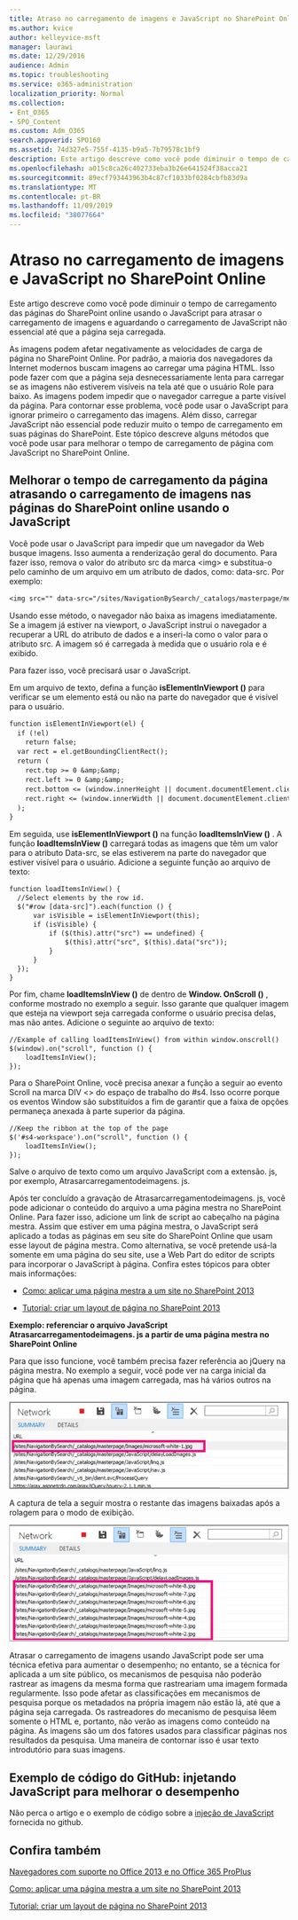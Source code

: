 ```yaml
---
title: Atraso no carregamento de imagens e JavaScript no SharePoint Online
ms.author: kvice
author: kelleyvice-msft
manager: laurawi
ms.date: 12/29/2016
audience: Admin
ms.topic: troubleshooting
ms.service: o365-administration
localization_priority: Normal
ms.collection:
- Ent_O365
- SPO_Content
ms.custom: Adm_O365
search.appverid: SPO160
ms.assetid: 74d327e5-755f-4135-b9a5-7b79578c1bf9
description: Este artigo descreve como você pode diminuir o tempo de carregamento das páginas do SharePoint online usando o JavaScript para atrasar o carregamento de imagens e aguardando o carregamento de JavaScript não essencial até que a página seja carregada.
ms.openlocfilehash: a015c8ca26c402733eba3b26e641524f38acca21
ms.sourcegitcommit: 89ecf793443963b4c87cf1033bf0284cbfb83d9a
ms.translationtype: MT
ms.contentlocale: pt-BR
ms.lasthandoff: 11/09/2019
ms.locfileid: "38077664"
---
```

# <a name="delay-loading-images-and-javascript-in-sharepoint-online"></a>Atraso no carregamento de imagens e JavaScript no SharePoint Online

Este artigo descreve como você pode diminuir o tempo de carregamento das páginas do SharePoint online usando o JavaScript para atrasar o carregamento de imagens e aguardando o carregamento de JavaScript não essencial até que a página seja carregada.
  
As imagens podem afetar negativamente as velocidades de carga de página no SharePoint Online. Por padrão, a maioria dos navegadores da Internet modernos buscam imagens ao carregar uma página HTML. Isso pode fazer com que a página seja desnecessariamente lenta para carregar se as imagens não estiverem visíveis na tela até que o usuário Role para baixo. As imagens podem impedir que o navegador carregue a parte visível da página. Para contornar esse problema, você pode usar o JavaScript para ignorar primeiro o carregamento das imagens. Além disso, carregar JavaScript não essencial pode reduzir muito o tempo de carregamento em suas páginas do SharePoint. Este tópico descreve alguns métodos que você pode usar para melhorar o tempo de carregamento de página com JavaScript no SharePoint Online.
  
## <a name="improve-page-load-times-by-delaying-image-loading-in-sharepoint-online-pages-by-using-javascript"></a>Melhorar o tempo de carregamento da página atrasando o carregamento de imagens nas páginas do SharePoint online usando o JavaScript

Você pode usar o JavaScript para impedir que um navegador da Web busque imagens. Isso aumenta a renderização geral do documento. Para fazer isso, remova o valor do atributo src da marca \<img\> e substitua-o pelo caminho de um arquivo em um atributo de dados, como: data-src. Por exemplo:
  
```txt
<img src="" data-src="/sites/NavigationBySearch/_catalogs/masterpage/media/microsoft-white-8.jpg" />
```

Usando esse método, o navegador não baixa as imagens imediatamente. Se a imagem já estiver na viewport, o JavaScript instrui o navegador a recuperar a URL do atributo de dados e a inseri-la como o valor para o atributo src. A imagem só é carregada à medida que o usuário rola e é exibido.
  
Para fazer isso, você precisará usar o JavaScript.
  
Em um arquivo de texto, defina a função **isElementInViewport ()** para verificar se um elemento está ou não na parte do navegador que é visível para o usuário. 
  
```txt
function isElementInViewport(el) {
  if (!el)
    return false;
  var rect = el.getBoundingClientRect();
  return (
    rect.top >= 0 &amp;&amp;
    rect.left >= 0 &amp;&amp;
    rect.bottom <= (window.innerHeight || document.documentElement.clientHeight) &amp;&amp;
    rect.right <= (window.innerWidth || document.documentElement.clientWidth) 
  );
}
```

Em seguida, use **isElementInViewport ()** na função **loadItemsInView ()** . A função **loadItemsInView ()** carregará todas as imagens que têm um valor para o atributo Data-src, se elas estiverem na parte do navegador que estiver visível para o usuário. Adicione a seguinte função ao arquivo de texto: 
  
```
function loadItemsInView() {
  //Select elements by the row id.
  $("#row [data-src]").each(function () {
      var isVisible = isElementInViewport(this);
      if (isVisible) {
          if ($(this).attr("src") == undefined) {
              $(this).attr("src", $(this).data("src"));
          }
      }
  });
}
```

Por fim, chame **loadItemsInView ()** de dentro de **Window. OnScroll ()** , conforme mostrado no exemplo a seguir. Isso garante que qualquer imagem que esteja na viewport seja carregada conforme o usuário precisa delas, mas não antes. Adicione o seguinte ao arquivo de texto: 
  
```
//Example of calling loadItemsInView() from within window.onscroll()
$(window).on("scroll", function () {
    loadItemsInView();
});

```

Para o SharePoint Online, você precisa anexar a função a seguir ao evento Scroll na marca DIV \<\> do espaço de trabalho do #s4. Isso ocorre porque os eventos Window são substituídos a fim de garantir que a faixa de opções permaneça anexada à parte superior da página.
  
```
//Keep the ribbon at the top of the page
$('#s4-workspace').on("scroll", function () {
    loadItemsInView();
});
```

Salve o arquivo de texto como um arquivo JavaScript com a extensão. js, por exemplo, Atrasarcarregamentodeimagens. js.
  
Após ter concluído a gravação de Atrasarcarregamentodeimagens. js, você pode adicionar o conteúdo do arquivo a uma página mestra no SharePoint Online. Para fazer isso, adicione um link de script ao cabeçalho na página mestra. Assim que estiver em uma página mestra, o JavaScript será aplicado a todas as páginas em seu site do SharePoint Online que usam esse layout de página mestra. Como alternativa, se você pretende usá-la somente em uma página do seu site, use a Web Part do editor de scripts para incorporar o JavaScript à página. Confira estes tópicos para obter mais informações:
  
- [Como: aplicar uma página mestra a um site no SharePoint 2013](https://go.microsoft.com/fwlink/p/?LinkId=525627)
    
- [Tutorial: criar um layout de página no SharePoint 2013](https://go.microsoft.com/fwlink/p/?LinkId=525628)
    
 **Exemplo: referenciar o arquivo JavaScript Atrasarcarregamentodeimagens. js a partir de uma página mestra no SharePoint Online**
  
Para que isso funcione, você também precisa fazer referência ao jQuery na página mestra. No exemplo a seguir, você pode ver na carga inicial da página que há apenas uma imagem carregada, mas há vários outros na página.
  
![Captura de tela mostrando uma imagem carregada na página](media/3d177ddb-67e5-43a7-b327-c9f9566ca937.png)
  
A captura de tela a seguir mostra o restante das imagens baixadas após a rolagem para o modo de exibição.
  
![Captura de tela mostrando várias imagens carregadas na página](media/95eb2b14-f6a1-4eac-a5cb-96097e49514c.png)
  
Atrasar o carregamento de imagens usando JavaScript pode ser uma técnica efetiva para aumentar o desempenho; no entanto, se a técnica for aplicada a um site público, os mecanismos de pesquisa não poderão rastrear as imagens da mesma forma que rastreariam uma imagem formada regularmente. Isso pode afetar as classificações em mecanismos de pesquisa porque os metadados na própria imagem não estão lá, até que a página seja carregada. Os rastreadores do mecanismo de pesquisa lêem somente o HTML e, portanto, não verão as imagens como conteúdo na página. As imagens são um dos fatores usados para classificar páginas nos resultados da pesquisa. Uma maneira de contornar isso é usar texto introdutório para suas imagens.
  
## <a name="github-code-sample-injecting-javascript-to-improve-performance"></a>Exemplo de código do GitHub: injetando JavaScript para melhorar o desempenho

Não perca o artigo e o exemplo de código sobre a [injeção de JavaScript](https://go.microsoft.com/fwlink/p/?LinkId=524759) fornecida no github. 
  
## <a name="see-also"></a>Confira também

[Navegadores com suporte no Office 2013 e no Office 365 ProPlus](https://support.office.com/article/57342811-0dc4-4316-b773-20082ced8a82)
  
[Como: aplicar uma página mestra a um site no SharePoint 2013](https://go.microsoft.com/fwlink/p/?LinkId=525627)
  
[Tutorial: criar um layout de página no SharePoint 2013](https://go.microsoft.com/fwlink/p/?LinkId=525628)

